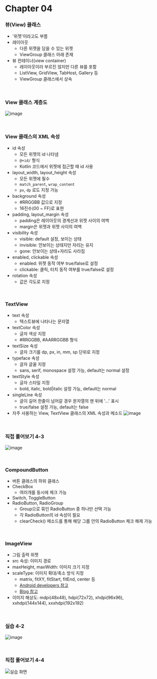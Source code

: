 # Chapter 04
### 뷰(View) 클래스
- '위젯'이라고도 부름
- 레이아웃
  - 다른 위젯을 담을 수 있는 위젯
  - ViewGroup 클래스 아래 존재
- 뷰 컨테이너(view container)
  - 레이아웃이라 부르진 않지만 다른 뷰를 포함
  - ListView, GridView, TabHost, Gallery 등
  - ViewGroup 클래스에서 상속

<br>

### View 클래스 계층도
![image](https://user-images.githubusercontent.com/101886039/202501014-b485552c-93c5-4013-8bf4-9ec77f22e64c.png)

<br>

### View 클래스의 XML 속성
- id 속성
  - 모든 위젯의 id 나타냄
  - `@+id/` 형식
  - Kotlin 코드에서 위젯에 접근할 때 id 사용
- layout_width, layout_height 속성
  - 모든 위젯에 필수
  - `match_parent`, `wrap_content`
  - `px`, `dp` 로도 지정 가능
- background 속성
  - #RRGGBB 값으로 지정
  - 16진수(00 ~ FF)로 표현
- padding, layout_margin 속성
  - padding은 레이아웃의 경계선과 위젯 사이의 여백
  - margin은 위젯과 위젯 사이의 여백
- visibility 속성
  - visible: default 설정, 보이는 상태
  - invisible: 안보이는 상태지만 자리는 유지
  - gone: 안보이는 상태+자리도 사라짐
- enabled, clickable 속성
  - enabled: 위젯 동작 여부 true/false로 설정
  - clickable: 클릭, 터치 동작 여부를 true/false로 설정
- rotation 속성
  - 값은 각도로 지정

<br>

### TextView
- text 속성
  - 텍스트뷰에 나타나는 문자열
- textColor 속성
  - 글자 색상 지정
  - #RRGGBB, #AARRGGBB 형식
- textSize 속성
  - 글자 크기를 dp, px, in, mm, sp 단위로 지정
- typeface 속성
  - 글자 글꼴 지정
  - sans, serif, monospace 설정 가능, default는 normal 설정
- textStyle 속성
  - 글자 스타일 지정
  - bold, italic, bold|italic 설정 가능, default는 normal
- singleLine 속성
  - 글이 길어 한줄이 넘어갈 경우 문자열의 맨 뒤에 '...' 표시
  - true/false 설정 가능, default는 false
- 자주 사용하는 View, TextView 클래스의 XML 속성과 메소드
  ![image](https://user-images.githubusercontent.com/101886039/202501189-eb680553-8170-478e-ba85-ca9012eeb956.png)

<br>

### 직접 풀어보기 4-3
![image](https://user-images.githubusercontent.com/101886039/202501241-e2ff1180-ec89-4607-8798-05f8a5b1b3f8.png)

<br>

### CompoundButton
- 버튼 클래스의 하위 클래스
- CheckBox
  - 여러개를 동시에 체크 가능
- Switch, ToggleButton
- RadioButton, RadioGroup
  - Group으로 묶인 RadioButton 중 하나만 선택 가능
  - 각 RadioButton의 id 속성이 필요
  - clearCheck() 메소드를 통해 해당 그룹 안의 RadioButton 체크 해제 가능

<br>

### ImageView
- 그림 출력 위젯
- src 속성: 이미지 경로
- maxHeight, maxWidth: 이미지 크기 지정
- scaleType: 이미지 확대/축소 방식 지정
  - matrix, fitXY, fitStart, fitEnd, center 등
  - [Android developers 참고](https://gdbagooni.tistory.com/15)
  - [Blog 참고](https://gdbagooni.tistory.com/15)
- 이미지 해상도: mdpi(48x48), hdpi(72x72), xhdpi(96x96), xxhdpi(144x144), xxxhdpi(192x192)
  
<br>

### 실습 4-2
![image](https://user-images.githubusercontent.com/101886039/202501371-e920d828-dff6-4c4d-ba26-eb6d16399d4a.png)

<br>

### 직접 풀어보기 4-4
![실습 화면](https://im.ezgif.com/tmp/ezgif-1-1d78a97ec7.gif)
